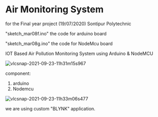 
# Air Monitoring System 

for the Final year project (19/07/2020)
Sontipur Polytechnic

"sketch_mar08f.ino"
the code for arduino board

"sketch_mar08g.ino"
the code for NodeMcu board

IOT Based Air Pollution Monitoring System using Arduino & NodeMCU

![vlcsnap-2021-09-23-11h31m15s967](https://user-images.githubusercontent.com/32132045/134461118-e08019ec-0286-4bb2-aacd-5ed0af0c2833.png)


<!-- ![vlcsnap-2021-09-23-11h31m48s636](https://user-images.githubusercontent.com/32132045/134461121-cd457f57-44eb-4f6f-972a-e2dbfe6e68ea.png) -->

 
component:
1. arduino
2. Nodemcu

![vlcsnap-2021-09-23-11h33m06s477](https://user-images.githubusercontent.com/32132045/134461124-abdb323d-41bc-4555-b444-71c43584262a.png)

we are using custom "BLYNK" application.

